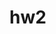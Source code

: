 # hw2
<!-- The next-gen update of Swingjuice -->

<!-- Looking forward to the feedback, team! I gotta say the subdomain name is great, although I would have preferred Steve Ballmer :)-->

<!-- website URL is: https://distracted-wozniak-178c54.netlify.app -->
